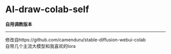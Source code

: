 # AI-draw-colab-self   
**自用调教版本**<br>
***
修改自https://github.com/camenduru/stable-diffusion-webui-colab<br>
自带几个主流大模型和我喜欢的lora<br>


